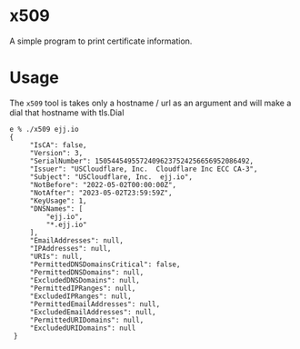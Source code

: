 # x509
A simple program to print certificate information.

# Usage
The `x509` tool is takes only a hostname / url as an argument
and will make a dial that hostname with tls.Dial


```
e % ./x509 ejj.io
{
     "IsCA": false,
     "Version": 3,
     "SerialNumber": 15054454955724096237524256656952086492,
     "Issuer": "USCloudflare, Inc.  Cloudflare Inc ECC CA-3",
     "Subject": "USCloudflare, Inc.  ejj.io",
     "NotBefore": "2022-05-02T00:00:00Z",
     "NotAfter": "2023-05-02T23:59:59Z",
     "KeyUsage": 1,
     "DNSNames": [
         "ejj.io",
         "*.ejj.io"
     ],
     "EmailAddresses": null,
     "IPAddresses": null,
     "URIs": null,
     "PermittedDNSDomainsCritical": false,
     "PermittedDNSDomains": null,
     "ExcludedDNSDomains": null,
     "PermittedIPRanges": null,
     "ExcludedIPRanges": null,
     "PermittedEmailAddresses": null,
     "ExcludedEmailAddresses": null,
     "PermittedURIDomains": null,
     "ExcludedURIDomains": null
 }
```
